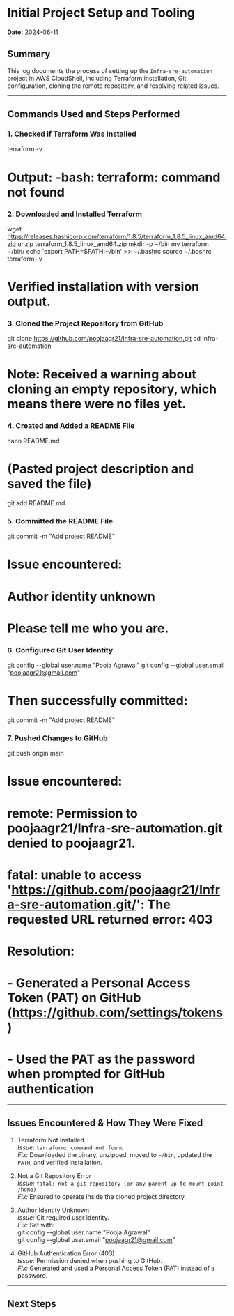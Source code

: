 # Initial Project Setup and Tooling

**Date:** 2024-06-11

## Summary

This log documents the process of setting up the `Infra-sre-automation` project in AWS CloudShell, including Terraform installation, Git configuration, cloning the remote repository, and resolving related issues.

---

## Commands Used and Steps Performed

### 1. Checked if Terraform Was Installed
terraform -v
# Output: -bash: terraform: command not found

### 2. Downloaded and Installed Terraform
wget https://releases.hashicorp.com/terraform/1.8.5/terraform_1.8.5_linux_amd64.zip
unzip terraform_1.8.5_linux_amd64.zip
mkdir -p ~/bin
mv terraform ~/bin/
echo 'export PATH=$PATH:~/bin' >> ~/.bashrc
source ~/.bashrc
terraform -v
# Verified installation with version output.

### 3. Cloned the Project Repository from GitHub
git clone https://github.com/poojaagr21/Infra-sre-automation.git
cd Infra-sre-automation
# Note: Received a warning about cloning an empty repository, which means there were no files yet.

### 4. Created and Added a README File
nano README.md
# (Pasted project description and saved the file)
git add README.md

### 5. Committed the README File
git commit -m "Add project README"
# Issue encountered:
# Author identity unknown
# Please tell me who you are.

### 6. Configured Git User Identity
git config --global user.name "Pooja Agrawal"
git config --global user.email "poojaagr21@gmail.com"
# Then successfully committed:
git commit -m "Add project README"

### 7. Pushed Changes to GitHub
git push origin main
# Issue encountered:
# remote: Permission to poojaagr21/Infra-sre-automation.git denied to poojaagr21.
# fatal: unable to access 'https://github.com/poojaagr21/Infra-sre-automation.git/': The requested URL returned error: 403
# Resolution:
# - Generated a Personal Access Token (PAT) on GitHub (https://github.com/settings/tokens)
# - Used the PAT as the password when prompted for GitHub authentication

---

## Issues Encountered & How They Were Fixed

1. Terraform Not Installed  
   *Issue:* `terraform: command not found`  
   *Fix:* Downloaded the binary, unzipped, moved to `~/bin`, updated the `PATH`, and verified installation.

2. Not a Git Repository Error  
   *Issue:* `fatal: not a git repository (or any parent up to mount point /home)`  
   *Fix:* Ensured to operate inside the cloned project directory.

3. Author Identity Unknown  
   *Issue:* Git required user identity.  
   *Fix:* Set with:  
     git config --global user.name "Pooja Agrawal"  
     git config --global user.email "poojaagr21@gmail.com"

4. GitHub Authentication Error (403)  
   *Issue:* Permission denied when pushing to GitHub.  
   *Fix:* Generated and used a Personal Access Token (PAT) instead of a password.

---

## Next Steps

